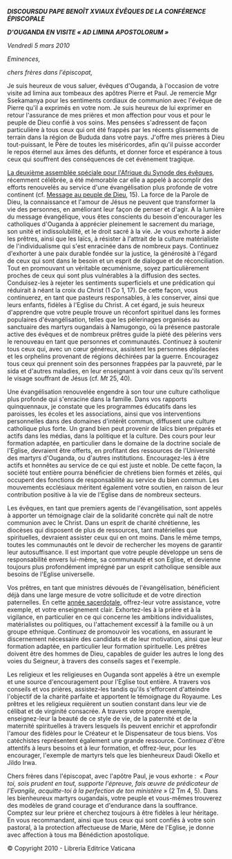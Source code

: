 ***DISCOURS******DU PAPE BENOÎT XVI******AUX ÉVÊQUES DE LA CONFÉRENCE ÉPISCOPALE***

***D'OUGANDA EN VISITE « *AD LIMINA APOSTOLORUM* »***

*Vendredi* *5 mars 2010*

*Eminences,*

*chers frères dans l'épiscopat,*

Je suis heureux de vous saluer, évêques d'Ouganda, à l'occasion de votre visite ad limina aux tombeaux des apôtres Pierre et Paul. Je remercie Mgr Ssekamanya pour les sentiments cordiaux de communion avec l'évêque de Pierre qu'il a exprimés en votre nom. Je suis heureux de lui exprimer en retour l'assurance de mes prières et mon affection pour vous et pour le peuple de Dieu confié à vos soins. Mes pensées s'adressent de façon particulière à tous ceux qui ont été frappés par les récents glissements de terrain dans la région de Bududa dans votre pays. J'offre mes prières à Dieu tout-puissant, le Père de toutes les miséricordes, afin qu'il puisse accorder le repos éternel aux âmes des défunts, et donner force et espérance à tous ceux qui souffrent des conséquences de cet événement tragique.

[La deuxième assemblée spéciale pour l'Afrique du Synode des évêques](http://www.vatican.va/roman_curia/synod/index_fr.htm), récemment célébrée, a été mémorable car elle a appelé à accomplir des efforts renouvelés au service d'une évangélisation plus profonde de votre continent (cf. [Message au peuple de Dieu](http://www.vatican.va/roman_curia/synod/documents/rc_synod_doc_20091023_message-synod_fr.html), 15). La force de la Parole de Dieu, la connaissance et l'amour de Jésus ne peuvent que transformer la vie des personnes, en améliorant leur façon de penser et d'agir. A la lumière du message évangélique, vous êtes conscients du besoin d'encourager les catholiques d'Ouganda à apprécier pleinement le sacrement du mariage, son unité et indissolubilité, et le droit sacré à la vie. Je vous exhorte à aider les prêtres, ainsi que les laïcs, à résister à l'attrait de la culture matérialiste de l'individualisme qui s'est enracinée dans de nombreux pays. Continuez d'exhorter à une paix durable fondée sur la justice, la générosité à l'égard de ceux qui sont dans le besoin et un esprit de dialogue et de réconciliation. Tout en promouvant un véritable œcuménisme, soyez particulièrement proches de ceux qui sont plus vulnérables à la diffusion des sectes. Conduisez-les à rejeter les sentiments superficiels et une prédication qui réduirait à néant la croix du Christ (1 *Co* 1, 17). De cette façon, vous continuerez, en tant que pasteurs responsables, à les conserver, ainsi que leurs enfants, fidèles à l'Eglise du Christ. A cet égard, je suis heureux d'apprendre que votre peuple trouve un réconfort spirituel dans les formes populaires d'évangélisation, telles que les pèlerinages organisés au sanctuaire des martyrs ougandais à Namugongo, où la présence pastorale active des évêques et de nombreux prêtres guide la piété des pèlerins vers le renouveau en tant que personnes et communautés. Continuez à soutenir tous ceux qui, avec un cœur généreux, assistent les personnes déplacées et les orphelins provenant de régions déchirées par la guerre. Encouragez tous ceux qui prennent soin des personnes frappées par la pauvreté, par le sida et d'autres maladies, en leur enseignant à voir dans ceux qu'ils servent le visage souffrant de Jésus (cf. *Mt* 25, 40).

Une évangélisation renouvelée engendre à son tour une culture catholique plus profonde qui s'enracine dans la famille. Dans vos rapports quinquennaux, je constate que les programmes éducatifs dans les paroisses, les écoles et les associations, ainsi que vos interventions personnelles dans des domaines d'intérêt commun, diffusent une culture catholique plus forte. Un grand bien peut provenir de laïcs bien préparés et actifs dans les médias, dans la politique et la culture. Des cours pour leur formation adaptée, en particulier dans le domaine de la doctrine sociale de l'Eglise, devraient être offerts, en profitant des ressources de l'Université des martyrs d'Ouganda, ou d'autres institutions. Encouragez-les à être actifs et honnêtes au service de ce qui est juste et noble. De cette façon, la société tout entière pourra bénéficier de chrétiens bien formés et zélés, qui occupent des fonctions de responsabilité au service du bien commun. Les mouvements ecclésiaux méritent également votre soutien, en raison de leur contribution positive à la vie de l'Eglise dans de nombreux secteurs.

Les évêques, en tant que premiers agents de l'évangélisation, sont appelés à apporter un témoignage clair de la solidarité concrète qui naît de notre communion avec le Christ. Dans un esprit de charité chrétienne, les diocèses qui disposent de plus de ressources, tant matérielles que spirituelles, devraient assister ceux qui en ont moins. Dans le même temps, toutes les communautés ont le devoir de rechercher les moyens de garantir leur autosuffisance. Il est important que votre peuple développe un sens de responsabilité envers lui-même, sa communauté et son Eglise, et devienne toujours plus profondément imprégné par un esprit catholique sensible aux besoins de l'Eglise universelle.

Vos prêtres, en tant que ministres dévoués de l'évangélisation, bénéficient déjà dans une large mesure de votre sollicitude et de votre direction paternelles. En cette [année sacerdotale](http://www.vatican.va/special/anno_sac/index_fr.html), offrez-leur votre assistance, votre exemple, et votre enseignement clair. Exhortez-les à la prière et à la vigilance, en particulier en ce qui concerne les ambitions individualistes, matérialistes ou politiques, ou l'attachement excessif à la famille ou à un groupe ethnique. Continuez de promouvoir les vocations, en assurant le discernement nécessaire des candidats et de leur motivation, ainsi que leur formation adaptée, en particulier leur formation spirituelle. Les prêtres doivent être des hommes de Dieu, capables de guider les autres le long des voies du Seigneur, à travers des conseils sages et l'exemple.

Les religieux et les religieuses en Ouganda sont appelés à être un exemple et une source d'encouragement pour l'Eglise tout entière. A travers vos conseils et vos prières, assistez-les tandis qu'ils s'efforcent d'atteindre l'objectif de la charité parfaite et apportent le témoignage du Royaume. Les prêtres et les religieux requièrent un soutien constant dans leur vie de célibat et de virginité consacrée. A travers votre propre exemple, enseignez-leur la beauté de ce style de vie, de la paternité et de la maternité spirituelles à travers lesquels ils peuvent enrichir et approfondir l'amour des fidèles pour le Créateur et le Dispensateur de tous biens. Vos catéchistes représentent également une grande ressource. Continuez d'être attentifs à leurs besoins et à leur formation, et offrez-leur, pour les encourager, l'exemple de martyrs tels que les bienheureux Daudi Okello et Jildo Irwa.

Chers frères dans l'épiscopat, avec l'apôtre Paul, je vous exhorte :  « *Pour toi, sois prudent en tout, supporte l'épreuve, fais œuvre de prédicateur de l'Evangile, acquitte-toi à la perfection de ton ministère* » (2 Tm 4, 5). Dans les bienheureux martyrs ougandais, votre peuple et vous-mêmes trouverez des modèles de grand courage et d'endurance dans la souffrance. Comptez sur leur prière et cherchez toujours à être fidèles à leur héritage. En vous recommandant, ainsi que tous ceux qui sont confiés à votre soin pastoral, à la protection affectueuse de Marie, Mère de l'Eglise, je donne avec affection à tous ma Bénédiction apostolique.

© Copyright 2010 - Libreria Editrice Vaticana